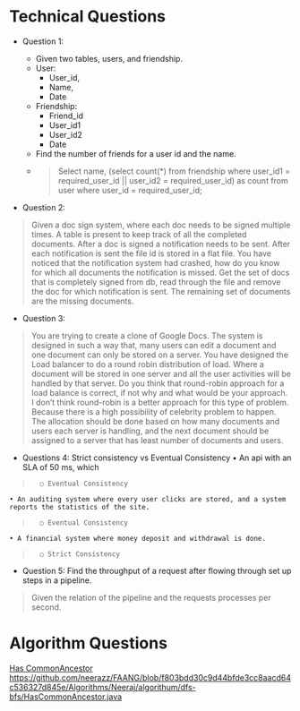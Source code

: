 # Technical Questions
- Question 1:
    - Given two tables, users, and friendship.
  - User:
    - User_id,
    - Name,
    - Date
  - Friendship:
    - Friend_id
    - User_id1
    - User_id2
    - Date
  - Find the number of friends for a user id and the name.
  - >  Select name, 
      (select count(*) from friendship where user_id1 = required_user_id || user_id2 = required_user_id) as count
    from user where user_id = required_user_id;

- Question 2:
>	Given a doc sign system, where each doc needs to be signed multiple times. A table is present to keep track of all the completed documents. After a doc is signed a notification needs to be sent. After each notification is sent the file id is stored in a flat file. You have noticed that the notification system had crashed, how do you know for which all documents the notification is missed.
>	Get the set of docs that is completely signed from db, read through the file and remove the doc for which notification is sent.
>	The remaining set of documents are the missing documents.

- Question 3: 
>	You are trying to create a clone of Google Docs. The system is designed in such a way that, many users can edit a document and one document can only be stored on a server. You have designed the Load balancer to do a round robin distribution of load. Where a document will be stored in one server and all the user activities will be handled by that server.
>	Do you think that round-robin approach for a load balance is correct, if not why and what would be your approach.
>	I don’t think round-robin is a better approach for this type of problem. Because there is a high possibility of celebrity problem to happen. The allocation should be done based on how many documents and users each server is handling, and the next document should be assigned to a server that has least number of documents and users.

- Questions 4: Strict consistency vs Eventual Consistency
	• An api with an SLA of 50 ms, which
>		○ Eventual Consistency
	• An auditing system where every user clicks are stored, and a system reports the statistics of the site.
>		○ Eventual Consistency
	• A financial system where money deposit and withdrawal is done.
>		○ Strict Consistency

- Question 5: 
	Find the throughput of a request after flowing through set up steps in a pipeline.
>	Given the relation of the pipeline and the requests processes per second. 

# Algorithm Questions
[Has CommonAncestor](HasCommonAncestor.java)
https://github.com/neerazz/FAANG/blob/f803bdd30c9d44bfde3cc8aacd64c536327d845e/Algorithms/Neeraj/algorithum/dfs-bfs/HasCommonAncestor.java
